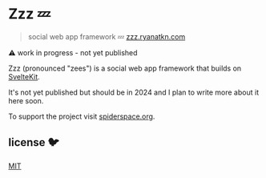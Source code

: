 # Zzz 💤

> social web app framework 💤 [zzz.ryanatkn.com](https://zzz.ryanatkn.com/)

⚠️ work in progress - not yet published

Zzz (pronounced "zees") is a social web app framework
that builds on [SvelteKit](https://kit.svelte.dev/).

It's not yet published but should be in 2024 and I plan to write more about it here soon.

To support the project visit [spiderspace.org](https://www.spiderspace.org/).

## license 🐦

[MIT](LICENSE)
